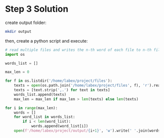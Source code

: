 

# Step 3 Solution

create output folder:

```bash
mkdir output
```

then, create a python script and execute:

```python
# read multiple files and writes the n-th word of each file to n-th file
import os

words_list = []

max_len = 0

for f in os.listdir('/home/labex/project/files'):
    texts = open(os.path.join('/home/labex/project/files', f), 'r').read().split()
    texts = [text.strip(',.') for text in texts]
    words_list.append(texts)
    max_len = max_len if max_len > len(texts) else len(texts)

for i in range(max_len):
    words = []
    for word_list in words_list:
        if i < len(word_list):
            words.append(word_list[i])
    open(f'/home/labex/project/output/{i+1}', 'w').write(' '.join(words))
```
